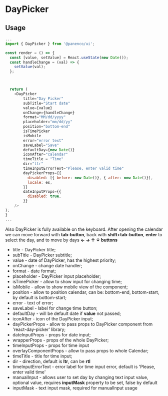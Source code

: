 # DayPicker

## Usage

```js
...
import { DayPicker } from '@panenco/ui';

const render = () => {
  const [value, setValue] = React.useState(new Date());
  const handleChange = (val) => {
    setValue(val);
  };



  return (
    <DayPicker
        title="Day Picker"
        subTitle="Start date"
        value={value}
        onChange={handleChange}
        format="MM/dd/yyyy"
        placeholder="mm/dd/yy"
        position="bottom-end"
        isTimePicker
        isMobile
        error="error text"
        saveLabel="Save"
        defaultDay={new Date()}
        iconAfter="calendar"
        timeTitle = "Time"
        dir="ltr"
        timeInputErrorText="Please, enter valid time"
        dayPickerProps={{
          disabled: [{ before: new Date()}, { after: new Date()}],
          locale: es,
        }}
        dateInputProps={{
          disabled: true,
        }}
    />
);
}
...
```

Also DayPicker is fully available on the keyboard. After opening the calendar we can
move forward with **tab-button**, back with **shift+tab-button**, **enter** to select the day, and to move by days **← → ↑ ↓ buttons**

- title - DayPicker title;
- subTitle - DayPicker subtitle;
- value - date of DayPicker, has the highest priority;
- onChange - change date handler;
- format - date format;
- placeholder - DayPicker input placeholder;
- isTimePicker - allow to show input for changing time;
- isMobile - allow to show mobile view of the component;
- position - allow to position calendar, can be: bottom-end, bottom-start, by default is bottom-start;
- error - text of error;
- saveLabel - label for change time button;
- defaultDay - will be default date if **value** not passed;
- iconAfter - icon of the DayPicker input;
- dayPickerProps - allow to pass props to DayPicker component from 'react-day-picker' library;
- dateInputProps - props for date input;
- wrapperProps - props of the whole DayPicker;
- timeInputProps - props for time input
- overlayComponentProps - allow to pass props to whole Calendar;
- timeTitle - title for time input;
- dir - direction, default is **ltr**, can be **rtl**
- timeInputErrorText - error label for time input error, default is 'Please, enter valid time'
- manualInput - allows user to set day by changing text input value, optional value, requires **inputMask** property to be set, false by default
- inputMask - text input mask, required for manualInput usage

